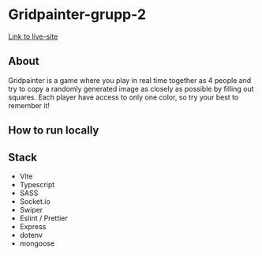 # Gridpainter-grupp-2
[Link to live-site](https://gridpainter-grupp-2-front-2iezp.ondigitalocean.app/)

## About
Gridpainter is a game where you play in real time together as 4 people and try to copy a randomly generated image as closely as possible by filling out squares. Each player have access to only one color, so try your best to remember it!
## How to run locally

## Stack

* Vite
* Typescript
* SASS
* Socket.io
* Swiper
* Eslint / Prettier
* Express
* dotenv
* mongoose